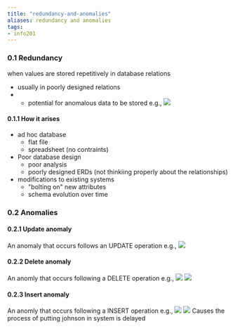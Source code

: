 ```yaml
---
title: "redundancy-and-anomalies"
aliases: redundancy and anomalies
tags: 
- info201
---
```


### 0.1 Redundancy
when values are stored repetitively in database relations
- usually in poorly designed relations
- - potential for anomalous data to be stored
e.g., ![](https://i.imgur.com/8RdSNZt.png)

#### 0.1.1 How it arises
- ad hoc database
	- flat file
	- spreadsheet (no contraints)
- Poor database design
	- poor analysis
	- poorly designed ERDs (not thinkiing properly about the relationships)
- modifications to existing systems
	- "bolting on" new attributes
	- schema evolution over time

### 0.2 Anomalies
#### 0.2.1 Update anomaly
An anomaly that occurs follows an UPDATE operation
e.g., 
![](https://i.imgur.com/fBMd8W3.png)

#### 0.2.2 Delete anomaly
An anomly that occurs following a DELETE operation
e.g., 
![](https://i.imgur.com/fUGVR98.png)
![](https://i.imgur.com/yp6KdYg.png)

#### 0.2.3 Insert anomaly
An anomly that occurs following a INSERT operation
e.g., 
![](https://i.imgur.com/hM1VlGs.png)
![](https://i.imgur.com/SkdKTLP.png)
Causes the process of putting johnson in system is delayed
